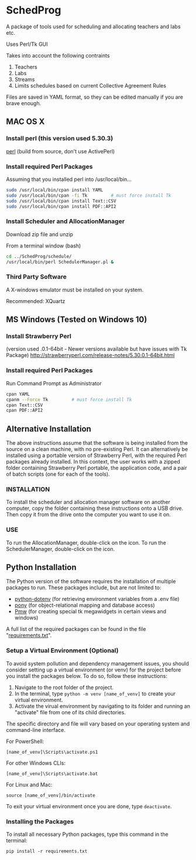 # SchedProg

A package of tools used for scheduling and allocating
teachers and labs etc.



Uses Perl/Tk GUI

Takes into account the following contraints
1. Teachers
2. Labs
3. Streams
4. Limits schedules based on current Collective Agreement Rules

Files are saved in YAML format, so they can be edited manually
if  you are brave enough.

## MAC OS X

### Install perl (this version used 5.30.3)
[perl](https://www.perl.org/get.html#osx)
(build from source, don't use ActivePerl)

### Install required Perl Packages

Assuming that you installed perl into /usr/local/bin...

```bash
sudo /usr/local/bin/cpan install YAML
sudo /usr/local/bin/cpan -fi Tk         # must force install Tk
sudo /usr/local/bin/cpan install Text::CSV
sudo /usr/local/bin/cpan install PDF::API2
```

### Install Scheduler and AllocationManager
Download zip file and unzip

From a terminal window (bash)

```bash
cd ../SchedProg/schedule/
/usr/local/bin/perl SchedulerManager.pl &
```

### Third Party Software

A X-windows emulator must be installed on your system.

Recommended: XQuartz

## MS Windows (Tested on Windows 10)

### Install Strawberry Perl

(version used .0.1-64bit - Newer versions available but have issues with Tk Package)
http://strawberryperl.com/release-notes/5.30.0.1-64bit.html


### Install required Perl Packages

Run Command Prompt as Administrator

```bash
cpan YAML
cpanm --Force Tk         # must force install Tk
cpan Text::CSV
cpan PDF::API2
```

## Alternative Installation

The above instructions assume that the software is being installed from the source on a clean machine, with no pre-existing Perl. It can alternatively be installed using a portable version of Strawberry Perl, with the required Perl packages already installed. In this context, the user works with a zipped folder containing Strawberry Perl portable, the application code, and a pair of batch scripts (one for each of the tools).

### INSTALLATION
To install the scheduler and allocation manager software on another computer, copy the folder containing these instructions onto a USB drive. Then copy it from the drive onto the computer you want to use it on.

### USE
To run the AllocationManager, double-click on the icon. To run the SchedulerManager, double-click on the icon. 


## Python Installation
The Python version of the software requires the installation of multiple packages to run. These packages include, but are not limited to:
- [python-dotenv](https://pypi.org/project/python-dotenv/) (for retrieving environment variables from a .env file)
- [pony](https://pypi.org/project/pony/) (for object-relational mapping and database access)
- [Pmw](https://pypi.org/project/Pmw/) (for creating special tk megawidgets in certain views and windows)

A full list of the required packages can be found in the file "[requirements.txt](requirements.txt)".

### Setup a Virtual Environment (Optional)
To avoid system pollution and dependency management issues, you should consider setting up a virtual environment (or venv) for the project before you install the packages below. To do so, follow these instructions:

1. Navigate to the root folder of the project.
2. In the terminal, type `python -m venv [name_of_venv]` to create your virtual environment.
3. Activate the virual environment by navigating to its folder and running an "activate" file from one of its child directories.

The specific directory and file will vary based on your operating system and command-line interface.

For PowerShell:

`[name_of_venv]\Scripts\activate.ps1`

For other Windows CLIs:

`[name_of_venv]\Scripts\activate.bat`

For Linux and Mac:

`source [name_of_venv]/bin/activate`

To exit your virtual environment once you are done, type `deactivate`.

### Installing the Packages

To install all necessary Python packages, type this command in the terminal:

`pip install -r requirements.txt`
